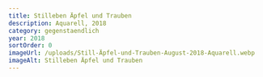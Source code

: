```yaml
---
title: Stilleben Äpfel und Trauben
description: Aquarell, 2018
category: gegenstaendlich
year: 2018
sortOrder: 0
imageUrl: /uploads/Still-Äpfel-und-Trauben-August-2018-Aquarell.webp
imageAlt: Stilleben Äpfel und Trauben
---
```

